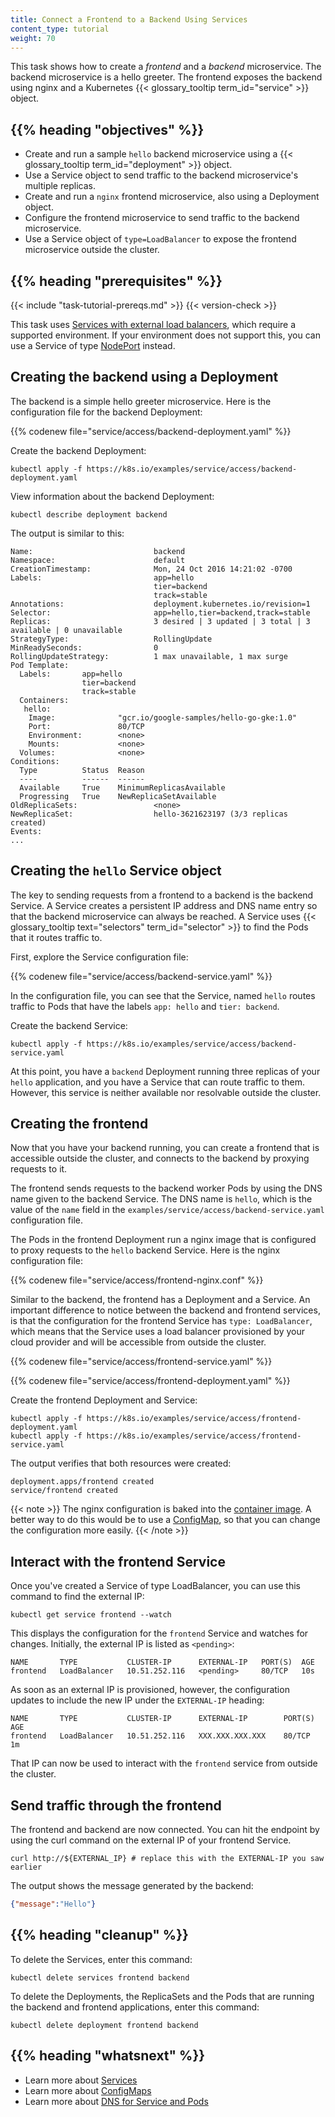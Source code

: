 ```yaml
---
title: Connect a Frontend to a Backend Using Services
content_type: tutorial
weight: 70
---
```


<!-- overview -->

This task shows how to create a _frontend_ and a _backend_ microservice. The backend 
microservice is a hello greeter. The frontend exposes the backend using nginx and a 
Kubernetes {{< glossary_tooltip term_id="service" >}} object.

## {{% heading "objectives" %}}

* Create and run a sample `hello` backend microservice using a 
  {{< glossary_tooltip term_id="deployment" >}} object.
* Use a Service object to send traffic to the backend microservice's multiple replicas.
* Create and run a `nginx` frontend microservice, also using a Deployment object.
* Configure the frontend microservice to send traffic to the backend microservice. 
* Use a Service object of `type=LoadBalancer` to expose the frontend microservice 
  outside the cluster.

## {{% heading "prerequisites" %}}

{{< include "task-tutorial-prereqs.md" >}} {{< version-check >}}

This task uses
[Services with external load balancers](/docs/tasks/access-application-cluster/create-external-load-balancer/), which
require a supported environment. If your environment does not support this, you can use a Service of type
[NodePort](/docs/concepts/services-networking/service/#type-nodeport) instead.

<!-- lessoncontent -->

## Creating the backend using a Deployment

The backend is a simple hello greeter microservice. Here is the configuration
file for the backend Deployment:

{{% codenew file="service/access/backend-deployment.yaml" %}}

Create the backend Deployment:

```shell
kubectl apply -f https://k8s.io/examples/service/access/backend-deployment.yaml
```

View information about the backend Deployment:

```shell
kubectl describe deployment backend
```

The output is similar to this:

```
Name:                           backend
Namespace:                      default
CreationTimestamp:              Mon, 24 Oct 2016 14:21:02 -0700
Labels:                         app=hello
                                tier=backend
                                track=stable
Annotations:                    deployment.kubernetes.io/revision=1
Selector:                       app=hello,tier=backend,track=stable
Replicas:                       3 desired | 3 updated | 3 total | 3 available | 0 unavailable
StrategyType:                   RollingUpdate
MinReadySeconds:                0
RollingUpdateStrategy:          1 max unavailable, 1 max surge
Pod Template:
  Labels:       app=hello
                tier=backend
                track=stable
  Containers:
   hello:
    Image:              "gcr.io/google-samples/hello-go-gke:1.0"
    Port:               80/TCP
    Environment:        <none>
    Mounts:             <none>
  Volumes:              <none>
Conditions:
  Type          Status  Reason
  ----          ------  ------
  Available     True    MinimumReplicasAvailable
  Progressing   True    NewReplicaSetAvailable
OldReplicaSets:                 <none>
NewReplicaSet:                  hello-3621623197 (3/3 replicas created)
Events:
...
```

## Creating the `hello` Service object

The key to sending requests from a frontend to a backend is the backend
Service. A Service creates a persistent IP address and DNS name entry
so that the backend microservice can always be reached. A Service uses
{{< glossary_tooltip text="selectors" term_id="selector" >}} to find
the Pods that it routes traffic to.

First, explore the Service configuration file:

{{% codenew file="service/access/backend-service.yaml" %}}

In the configuration file, you can see that the Service, named `hello` routes 
traffic to Pods that have the labels `app: hello` and `tier: backend`.

Create the backend Service:

```shell
kubectl apply -f https://k8s.io/examples/service/access/backend-service.yaml
```

At this point, you have a `backend` Deployment running three replicas of your `hello`
application, and you have a Service that can route traffic to them. However, this 
service is neither available nor resolvable outside the cluster.

## Creating the frontend

Now that you have your backend running, you can create a frontend that is accessible 
outside the cluster, and connects to the backend by proxying requests to it.

The frontend sends requests to the backend worker Pods by using the DNS name
given to the backend Service. The DNS name is `hello`, which is the value
of the `name` field in the `examples/service/access/backend-service.yaml` 
configuration file.

The Pods in the frontend Deployment run a nginx image that is configured
to proxy requests to the `hello` backend Service. Here is the nginx configuration file:

{{% codenew file="service/access/frontend-nginx.conf" %}}

Similar to the backend, the frontend has a Deployment and a Service. An important
difference to notice between the backend and frontend services, is that the
configuration for the frontend Service has `type: LoadBalancer`, which means that
the Service uses a load balancer provisioned by your cloud provider and will be
accessible from outside the cluster.

{{% codenew file="service/access/frontend-service.yaml" %}}

{{% codenew file="service/access/frontend-deployment.yaml" %}}

Create the frontend Deployment and Service:

```shell
kubectl apply -f https://k8s.io/examples/service/access/frontend-deployment.yaml
kubectl apply -f https://k8s.io/examples/service/access/frontend-service.yaml
```

The output verifies that both resources were created:

```
deployment.apps/frontend created
service/frontend created
```

{{< note >}}
The nginx configuration is baked into the
[container image](/examples/service/access/Dockerfile). A better way to do this would
be to use a
[ConfigMap](/docs/tasks/configure-pod-container/configure-pod-configmap/),
so that you can change the configuration more easily.
{{< /note >}}

## Interact with the frontend Service

Once you've created a Service of type LoadBalancer, you can use this
command to find the external IP:

```shell
kubectl get service frontend --watch
```

This displays the configuration for the `frontend` Service and watches for
changes. Initially, the external IP is listed as `<pending>`:

```
NAME       TYPE           CLUSTER-IP      EXTERNAL-IP   PORT(S)  AGE
frontend   LoadBalancer   10.51.252.116   <pending>     80/TCP   10s
```

As soon as an external IP is provisioned, however, the configuration updates
to include the new IP under the `EXTERNAL-IP` heading:

```
NAME       TYPE           CLUSTER-IP      EXTERNAL-IP        PORT(S)  AGE
frontend   LoadBalancer   10.51.252.116   XXX.XXX.XXX.XXX    80/TCP   1m
```

That IP can now be used to interact with the `frontend` service from outside the
cluster.

## Send traffic through the frontend

The frontend and backend are now connected. You can hit the endpoint
by using the curl command on the external IP of your frontend Service.

```shell
curl http://${EXTERNAL_IP} # replace this with the EXTERNAL-IP you saw earlier
```

The output shows the message generated by the backend:

```json
{"message":"Hello"}
```

## {{% heading "cleanup" %}}

To delete the Services, enter this command:

```shell
kubectl delete services frontend backend
```

To delete the Deployments, the ReplicaSets and the Pods that are running the backend and frontend applications, enter this command:

```shell
kubectl delete deployment frontend backend
```

## {{% heading "whatsnext" %}}

* Learn more about [Services](/docs/concepts/services-networking/service/)
* Learn more about [ConfigMaps](/docs/tasks/configure-pod-container/configure-pod-configmap/)
* Learn more about [DNS for Service and Pods](/docs/concepts/services-networking/dns-pod-service/)
